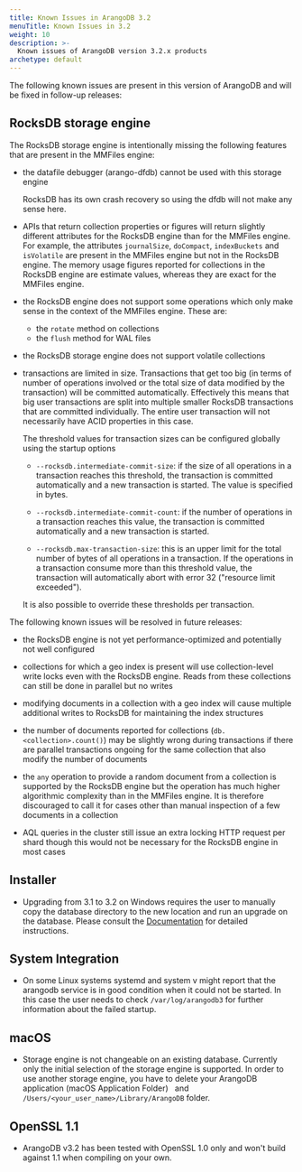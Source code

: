 ```yaml
---
title: Known Issues in ArangoDB 3.2
menuTitle: Known Issues in 3.2
weight: 10
description: >-
  Known issues of ArangoDB version 3.2.x products
archetype: default
---
```

The following known issues are present in this version of ArangoDB and will be fixed
in follow-up releases:

## RocksDB storage engine

The RocksDB storage engine is intentionally missing the following features that 
are present in the MMFiles engine:

- the datafile debugger (arango-dfdb) cannot be used with this storage engine

  RocksDB has its own crash recovery so using the dfdb will not make any sense here.

- APIs that return collection properties or figures will return slightly different
  attributes for the RocksDB engine than for the MMFiles engine. For example, the
  attributes `journalSize`, `doCompact`, `indexBuckets` and `isVolatile` are present
  in the MMFiles engine but not in the RocksDB engine. The memory usage figures reported 
  for collections in the RocksDB engine are estimate values, whereas they are
  exact for the MMFiles engine.

- the RocksDB engine does not support some operations which only make sense in the
  context of the MMFiles engine. These are:

  - the `rotate` method on collections
  - the `flush` method for WAL files

- the RocksDB storage engine does not support volatile collections

- transactions are limited in size. Transactions that get too big (in terms of
  number of operations involved or the total size of data modified by the transaction)
  will be committed automatically. Effectively this means that big user transactions
  are split into multiple smaller RocksDB transactions that are committed individually.
  The entire user transaction will not necessarily have ACID properties in this case.

  The threshold values for transaction sizes can be configured globally using the
  startup options

  - `--rocksdb.intermediate-commit-size`: if the size of all operations in a transaction 
    reaches this threshold, the transaction is committed automatically and a new transaction
    is started. The value is specified in bytes.

  - `--rocksdb.intermediate-commit-count`: if the number of operations in a transaction 
    reaches this value, the transaction is committed automatically and a new transaction
    is started.

  - `--rocksdb.max-transaction-size`: this is an upper limit for the total number of bytes
    of all operations in a transaction. If the operations in a transaction consume more
    than this threshold value, the transaction will automatically abort with error 32
    ("resource limit exceeded").

  It is also possible to override these thresholds per transaction.

The following known issues will be resolved in future releases:

- the RocksDB engine is not yet performance-optimized and potentially not well configured

- collections for which a geo index is present will use collection-level write locks 
  even with the RocksDB engine. Reads from these collections can still be done in parallel 
  but no writes

- modifying documents in a collection with a geo index will cause multiple additional 
  writes to RocksDB for maintaining the index structures

- the number of documents reported for collections (`db.<collection>.count()`) may be
  slightly wrong during transactions if there are parallel transactions ongoing for the
  same collection that also modify the number of documents

- the `any` operation to provide a random document from a collection is supported
  by the RocksDB engine but the operation has much higher algorithmic complexity than 
  in the MMFiles engine. It is therefore discouraged to call it for cases other than manual
  inspection of a few documents in a collection

- AQL queries in the cluster still issue an extra locking HTTP request per shard though
  this would not be necessary for the RocksDB engine in most cases

## Installer

- Upgrading from 3.1 to 3.2 on Windows requires the user to manually copy the database directory
  to the new location and run an upgrade on the database. Please consult the
  [Documentation](../../operations/installation/windows.md)
  for detailed instructions.

## System Integration

- On some Linux systems systemd and system v might report that the arangodb
  service is in good condition when it could not be started. In this case the
  user needs to check `/var/log/arangodb3` for further information about the
  failed startup.

## macOS

 - Storage engine is not changeable on an existing database. Currently only the
   initial selection of the storage engine is supported.
   In order to use another storage engine, you have to delete your ArangoDB
   application (macOS Application Folder)
   and `/Users/<your_user_name>/Library/ArangoDB` folder.

## OpenSSL 1.1

 - ArangoDB v3.2 has been tested with OpenSSL 1.0 only and won't build against 1.1 when compiling on your own.
